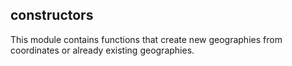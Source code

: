 ## constructors

<div class="badges"><div class="core"></div></div>

This module contains functions that create new geographies from coordinates or already existing geographies.